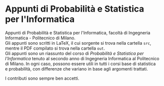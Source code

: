 # Appunti di Probabilità e Statistica per l'Informatica
Appunti di Probabilità e Statistica per l'Informatica, facoltà di Ingegneria Informatica - Politecnico di Milano.<br>
Gli appunti sono scritti in LaTeX, il cui sorgente si trova nella cartella <code>src</code>, mentre il PDF compilato si trova nella cartella <code>out</code>. <br>
Gli appunti sono un riassunto del corso di *Probabilità e Statistica per l'Informatica* tenuto al secondo anno di Ingegneria Informatica al Politecnico di Milano.
In ogni caso, possono essere utili in tutti i corsi base di statistica e probabilità, con differenze che variano in base agli argomenti trattati.

I contributi sono sempre ben accetti.
